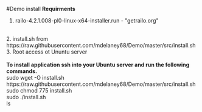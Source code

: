 #Demo install 
<strong>Requirments</strong>
1. railo-4.2.1.008-pl0-linux-x64-installer.run - "getrailo.org"
<br>
2. install.sh from https://raw.githubusercontent.com/mdelaney68/Demo/master/src/install.sh
<br>
3. Root access ot Ununtu server
<br>
<br>
<strong>To install application ssh into your Ubuntu server and run the following commands.</strong>
<br>
sudo wget -O install.sh https://raw.githubusercontent.com/mdelaney68/Demo/master/src/install.sh
<br>
sudo chmod 775 install.sh
<br>
sudo ./install.sh
<br>
ls
<br>
